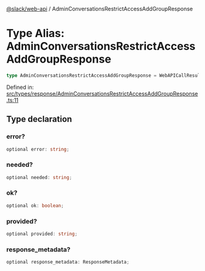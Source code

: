 [@slack/web-api](../index.md) / AdminConversationsRestrictAccessAddGroupResponse

# Type Alias: AdminConversationsRestrictAccessAddGroupResponse

```ts
type AdminConversationsRestrictAccessAddGroupResponse = WebAPICallResult & object;
```

Defined in: [src/types/response/AdminConversationsRestrictAccessAddGroupResponse.ts:11](https://github.com/slackapi/node-slack-sdk/blob/main/packages/web-api/src/types/response/AdminConversationsRestrictAccessAddGroupResponse.ts#L11)

## Type declaration

### error?

```ts
optional error: string;
```

### needed?

```ts
optional needed: string;
```

### ok?

```ts
optional ok: boolean;
```

### provided?

```ts
optional provided: string;
```

### response\_metadata?

```ts
optional response_metadata: ResponseMetadata;
```
